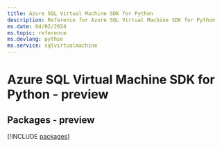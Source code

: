 ```yaml
---
title: Azure SQL Virtual Machine SDK for Python
description: Reference for Azure SQL Virtual Machine SDK for Python
ms.date: 04/02/2024
ms.topic: reference
ms.devlang: python
ms.service: sqlvirtualmachine
---
```

# Azure SQL Virtual Machine SDK for Python - preview
## Packages - preview
[!INCLUDE [packages](sql-virtual-machine-index.md)]